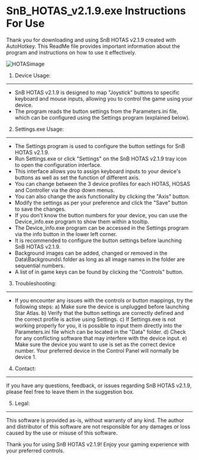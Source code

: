 # SnB_HOTAS_v2.1.9.exe Instructions For Use


Thank you for downloading and using SnB HOTAS v2.1.9 created with AutoHotkey. This ReadMe file provides important information about the program and instructions on how to use it effectively.

![HOTASimage](https://m.media-amazon.com/images/I/71T+cWTYOHL._SX425_.jpg)



1. Device Usage:
------------------
- SnB HOTAS v2.1.9 is designed to map "Joystick" buttons to specific keyboard and mouse inputs, allowing you to control the game using your device.
- The program reads the button settings from the Parameters.ini file, which can be configured using the Settings program (explained below).

2. Settings.exe Usage:
-------------------
- The Settings program is used to configure the button settings for SnB HOTAS v2.1.9.
- Run Settings.exe or click "Settings" on the SnB HOTAS v2.1.9 tray icon to open the configuration interface.
- This interface allows you to assign keyboard inputs to your device's buttons as well as set the function of different axis.
- You can change between the 3 device profiles for each HOTAS, HOSAS and Controller via the drop down menus.
- You can also change the axis functionality by clicking the "Axis" button.
- Modify the settings as per your preference and click the "Save" button to save the changes.
- If you don't know the button numbers for your device, you can use the Device_info.exe program to show them within a tooltip.
- The Device_info.exe program can be accessed in the Settings program via the info button in the lower left corner.
- It is recommended to configure the button settings before launching SnB HOTAS v2.1.9.
- Background images can be added, changed or removed in the Data\Backgrounds\ folder as long as all image names in the folder are sequential numbers.
- A list of in game keys can be found by clicking the "Controls" button.

3. Troubleshooting:
-------------------
- If you encounter any issues with the controls or button mappings, try the following steps:
  a) Make sure the device is unplugged before launching Star Atlas.
  b) Verify that the button settings are correctly defined and the correct profile is active using Settings.
  c) If Settings.exe is not working properly for you, it is possible to input them directly into the Parameters.ini file which can be located in the "Data" folder.
  d) Check for any conflicting software that may interfere with the device input.
  e) Make sure the device you want to use is set as the correct device number. Your preferred device in the Control Panel will normally be device 1.

4. Contact:
-----------
If you have any questions, feedback, or issues regarding SnB HOTAS v2.1.9, please feel free to leave them in the suggestion box.

5. Legal:
---------
This software is provided as-is, without warranty of any kind. The author and distributor of this software are not responsible for any damages or loss caused by the use or misuse of this software.

Thank you for using SnB HOTAS v2.1.9! Enjoy your gaming experience with your preferred controls.
